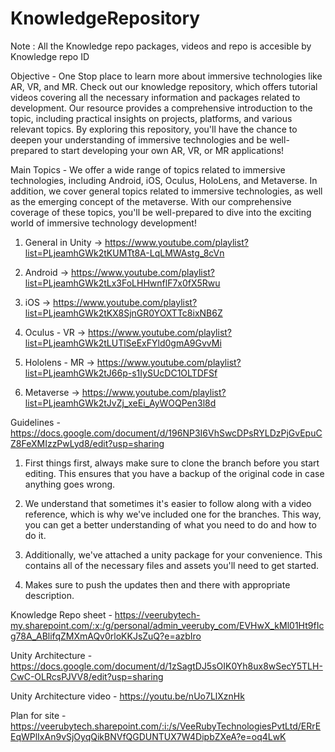 # KnowledgeRepository 

Note : All the Knowledge repo packages, videos and repo is accesible by Knowledge repo ID

Objective - One Stop place to learn more about immersive technologies like AR, VR, and MR. Check out our knowledge repository, which offers tutorial videos covering all the necessary information and packages related to development. Our resource provides a comprehensive introduction to the topic, including practical insights on projects, platforms, and various relevant topics. By exploring this repository, you'll have the chance to deepen your understanding of immersive technologies and be well-prepared to start developing your own AR, VR, or MR applications!

Main Topics - 
  We offer a wide range of topics related to immersive technologies, including Android, iOS, Oculus, HoloLens, and Metaverse. In addition, we cover general topics related to immersive technologies, as well as the emerging concept of the metaverse. With our comprehensive coverage of these topics, you'll be well-prepared to dive into the exciting world of immersive technology development!
  
  1. General in Unity -> https://www.youtube.com/playlist?list=PLjeamhGWk2tKUMTt8A-LqLMWAstg_8cVn
  
  2. Android -> https://www.youtube.com/playlist?list=PLjeamhGWk2tLx3FoLHHwnflF7x0fX5Rwu
  
  3. iOS -> https://www.youtube.com/playlist?list=PLjeamhGWk2tKX8SjnGR0YOXTTc8ixNB6Z
  
  4. Oculus - VR -> https://www.youtube.com/playlist?list=PLjeamhGWk2tLUTlSeExFYld0gmA9GvvMi
  
  5. Hololens - MR -> https://www.youtube.com/playlist?list=PLjeamhGWk2tJ66p-s1IySUcDC1OLTDFSf
  
  6. Metaverse -> https://www.youtube.com/playlist?list=PLjeamhGWk2tJvZj_xeEi_AyWOQPen3l8d
  
Guidelines - https://docs.google.com/document/d/196NP3I6VhSwcDPsRYLDzPjGvEpuCZ8FeXMIzzPwLyd8/edit?usp=sharing
  1. First things first, always make sure to clone the branch before you start editing. This ensures that you have a backup of the original code in case anything goes wrong.
  
  2. We understand that sometimes it's easier to follow along with a video reference, which is why we've included one for the branches. This way, you can get a better understanding of what you need to do and how to do it.
  
  3. Additionally, we've attached a unity package for your convenience. This contains all of the necessary files and assets you'll need to get started.
  
  4. Makes sure to push the updates then and there with appropriate description.

Knowledge Repo sheet - https://veerubytech-my.sharepoint.com/:x:/g/personal/admin_veeruby_com/EVHwX_kMl01Ht9fIcg78A_ABlifqZMXmAQv0rloKKJsZuQ?e=azbIro

Unity Architecture - https://docs.google.com/document/d/1zSagtDJ5sOIK0Yh8ux8wSecY5TLH-CwC-OLRcsPJVV8/edit?usp=sharing

Unity Architecture video - https://youtu.be/nUo7LlXznHk

Plan for site - https://veerubytech.sharepoint.com/:i:/s/VeeRubyTechnologiesPvtLtd/ERrEEqWPlIxAn9vSjOyqQikBNVfQGDUNTUX7W4DipbZXeA?e=oq4LwK
